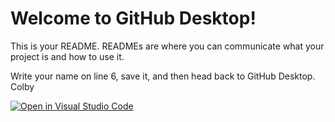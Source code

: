 # Welcome to GitHub Desktop!

This is your README. READMEs are where you can communicate what your project is and how to use it.

Write your name on line 6, save it, and then head back to GitHub Desktop.
Colby

[![Open in Visual Studio Code](https://open.vscode.dev/badges/open-in-vscode.svg)](https://open.vscode.dev/colbydrex/Gearbox)